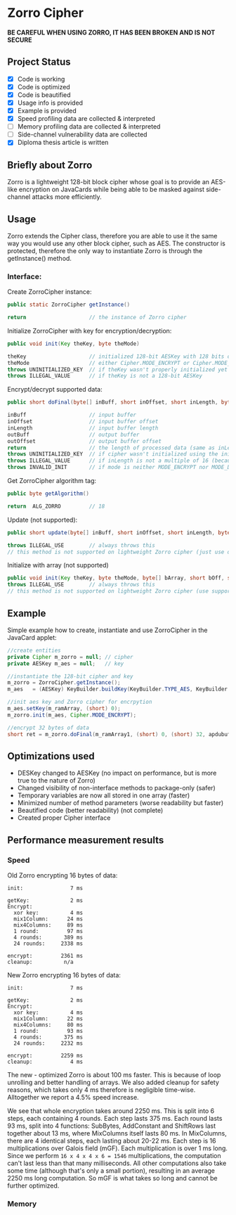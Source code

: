 # Zorro Cipher

**__BE CAREFUL WHEN USING ZORRO, IT HAS BEEN BROKEN AND IS NOT SECURE__**

## Project Status
- [x] Code is working
- [x] Code is optimized
- [x] Code is beautified
- [x] Usage info is provided
- [x] Example is provided
- [x] Speed profiling data are collected & interpreted
- [ ] Memory profiling data are collected & interpreted
- [ ] Side-channel vulnerability data are collected
- [x] Diploma thesis article is written

## Briefly about Zorro
Zorro is a lightweight 128-bit block cipher whose goal is to provide an AES-like encryption on JavaCards
while being able to be masked against side-channel attacks more efficiently.

## Usage
Zorro extends the Cipher class, therefore you are able to use it the same way you would use any other block cipher, such as AES.
The constructor is protected, therefore the only way to instantiate Zorro is through the getInstance() method.
### Interface:
Create ZorroCipher instance:
````java
public static ZorroCipher getInstance()

return                    // the instance of Zorro cipher
````
Initialize ZorroCipher with key for encryption/decryption:
```` java
public void init(Key theKey, byte theMode)

theKey                    // initialized 128-bit AESKey with 128 bits of data
theMode                   // either Cipher.MODE_ENCRYPT or Cipher.MODE_DECRYPT
throws UNINITIALIZED_KEY  // if theKey wasn't properly initialized yet
throws ILLEGAL_VALUE      // if theKey is not a 128-bit AESKey
````
Encrypt/decrypt supported data:
````java
public short doFinal(byte[] inBuff, short inOffset, short inLength, byte[] outBuff, short outOffset)

inBuff                    // input buffer
inOffset                  // input buffer offset
inLength                  // input buffer length
outBuff                   // output buffer
outOffset                 // output buffer offset
return                    // the length of processed data (same as inLength if properly executed)
throws UNINITIALIZED_KEY  // if cipher wasn't initialized using the init() method.
throws ILLEGAL_VALUE      // if inLength is not a multiple of 16 (because Zorro is NOPAD)
throws INVALID_INIT       // if mode is neither MODE_ENCRYPT nor MODE_DECRYPT
````
Get ZorroCipher algorithm tag:
```` java
public byte getAlgorithm()

return  ALG_ZORRO         // 18
````
Update (not supported):
```` java
public short update(byte[] inBuff, short inOffset, short inLength, byte[] outBuff, short outOffset)

throws ILLEGAL_USE        // always throws this
// this method is not supported on lightweight Zorro cipher (just use doFinal)
````
Initialize with array (not supported)
```` java
public void init(Key theKey, byte theMode, byte[] bArray, short bOff, short bLen)
throws ILLEGAL_USE        // always throws this
// this method is not supported on lightweight Zorro cipher (use supported init)
````

## Example
Simple example how to create, instantiate and use ZorroCipher in the JavaCard applet:
```` java
//create entities
private Cipher m_zorro = null; // cipher
private AESKey m_aes = null;   // key

//instantiate the 128-bit cipher and key
m_zorro = ZorroCipher.getInstance();
m_aes   = (AESKey) KeyBuilder.buildKey(KeyBuilder.TYPE_AES, KeyBuilder.LENGTH_AES_128, false);

//init aes key and Zorro cipher for encrpytion
m_aes.setKey(m_ramArray, (short) 0);
m_zorro.init(m_aes, Cipher.MODE_ENCRYPT);

//encrypt 32 bytes of data
short ret = m_zorro.doFinal(m_ramArray1, (short) 0, (short) 32, apdubuf, ISO7816.OFFSET_CDATA);
````

## Optimizations used
* DESKey changed to AESKey (no impact on performance, but is more true to the nature of Zorro)
* Changed visibility of non-interface methods to package-only (safer)
* Temporary variables are now all stored in one array (faster)
* Minimized number of method parameters (worse readability but faster)
* Beautified code (better readability) (not complete)
* Created proper Cipher interface

## Performance measurement results
### Speed
Old Zorro encrypting 16 bytes of data:
```
init:               7 ms

getKey:             2 ms
Encrypt:
  xor key:          4 ms
  mix1Column:      24 ms
  mix4Columns:     89 ms
  1 round:         97 ms
  4 rounds:       389 ms
  24 rounds:     2338 ms

encrypt:         2361 ms
cleanup:          n/a
```
New Zorro encrypting 16 bytes of data:
```
init:               7 ms

getKey:             2 ms
Encrypt:
  xor key:          4 ms
  mix1Column:      22 ms
  mix4Columns:     80 ms
  1 round:         93 ms
  4 rounds:       375 ms
  24 rounds:     2232 ms

encrypt:         2259 ms
cleanup:            4 ms
```
The new - optimized Zorro is about 100 ms faster. This is because of loop unrolling and better handling of arrays. We also added cleanup for safety reasons, which takes only 4 ms therefore is negligible time-wise. Alltogether we report a 4.5% speed increase.

We see that whole encryption takes around 2250 ms. This is split into 6 steps, each containing 4 rounds. Each step lasts 375 ms. Each round lasts 93 ms, split into 4 functions: SubBytes, AddConstant and ShiftRows last together about 13 ms, where MixColumns itself lasts 80 ms. In MixColumns, there are 4 identical steps, each lasting about 20-22 ms. Each step is 16 multiplications over Galois field (mGF). Each multiplication is over 1 ms long. Since we perform ``16 x 4 x 4 x 6 = 1546`` multiplications, the computation can't last less than that many milliseconds. All other computations also take some time (although that's only a small portion), resulting in an average 2250 ms long computation. So mGF is what takes so long and cannot be further optimized.

### Memory
